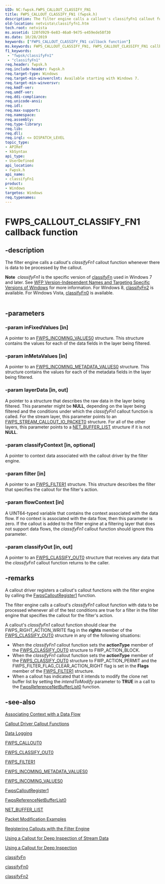 ```yaml
---
UID: NC:fwpsk.FWPS_CALLOUT_CLASSIFY_FN1
title: FWPS_CALLOUT_CLASSIFY_FN1 (fwpsk.h)
description: The filter engine calls a callout's classifyFn1 callout function whenever there is data to be processed by the callout.Note  classifyFn1 is the specific version of classifyFn used in Windows 7 and later.
old-location: netvista\classifyfn1.htm
tech.root: netvista
ms.assetid: 128fd929-6e83-46a0-9475-e459ede58f30
ms.date: 10/28/2019
keywords: ["FWPS_CALLOUT_CLASSIFY_FN1 callback function"]
ms.keywords: FWPS_CALLOUT_CLASSIFY_FN1, FWPS_CALLOUT_CLASSIFY_FN1 callback, classifyFn1, classifyFn1 callback function [Network Drivers Starting with Windows Vista], fwpsk/classifyFn1, netvista.classifyfn1, wfp_ref_2_funct_4_callout_db29c2d0-9b7c-4737-b66f-472c78fff234.xml
f1_keywords:
 - "fwpsk/classifyFn1"
 - "classifyFn1"
req.header: fwpsk.h
req.include-header: Fwpsk.h
req.target-type: Windows
req.target-min-winverclnt: Available starting with Windows 7.
req.target-min-winversvr: 
req.kmdf-ver: 
req.umdf-ver: 
req.ddi-compliance: 
req.unicode-ansi: 
req.idl: 
req.max-support: 
req.namespace: 
req.assembly: 
req.type-library: 
req.lib: 
req.dll: 
req.irql: <= DISPATCH_LEVEL
topic_type:
- APIRef
- kbSyntax
api_type:
- UserDefined
api_location:
- Fwpsk.h
api_name:
- classifyFn1
product:
- Windows
targetos: Windows
req.typenames: 
---
```


# FWPS_CALLOUT_CLASSIFY_FN1 callback function


## -description


The filter engine calls a callout's 
  <i>classifyFn1</i> callout function whenever there is data to be processed by the callout.
<div class="alert"><b>Note</b>  <i>classifyFn1</i> is the specific version of <a href="https://docs.microsoft.com/windows-hardware/drivers/ddi/_netvista/">classifyFn</a> used in Windows 7 and later. See <a href="https://docs.microsoft.com/windows/desktop/FWP/wfp-version-independent-names-and-targeting-specific-versions-of-windows">WFP Version-Independent Names and Targeting Specific Versions of Windows</a> for more information. For Windows 8, <a href="https://docs.microsoft.com/windows-hardware/drivers/ddi/fwpsk/nc-fwpsk-fwps_callout_classify_fn2">classifyFn2</a> is available. For Windows Vista, <a href="https://docs.microsoft.com/windows-hardware/drivers/ddi/fwpsk/nc-fwpsk-fwps_callout_classify_fn0">classifyFn0</a> is available.</div><div> </div>

## -parameters




### -param inFixedValues [in]

A pointer to an 
     <a href="https://docs.microsoft.com/windows/desktop/api/fwpstypes/ns-fwpstypes-fwps_incoming_values0_">FWPS_INCOMING_VALUES0</a> structure. This
     structure contains the values for each of the data fields in the layer being filtered.


### -param inMetaValues [in]

A pointer to an 
     <a href="https://docs.microsoft.com/windows-hardware/drivers/ddi/fwpsk/ns-fwpsk-fwps_incoming_metadata_values0_">
     FWPS_INCOMING_METADATA_VALUES0</a> structure. This structure contains the values for each of the
     metadata fields in the layer being filtered.


### -param layerData [in, out]

A pointer to a structure that describes the raw data in the layer being filtered. This parameter
     might be <b>NULL</b>, depending on the layer being filtered and the conditions under which the 
     <i>classifyFn1</i> callout function is called. For the stream layer, this parameter points to an 
     <a href="https://docs.microsoft.com/windows-hardware/drivers/ddi/fwpsk/ns-fwpsk-fwps_stream_callout_io_packet0_">
     FWPS_STREAM_CALLOUT_IO_PACKET0</a> structure. For all of the other layers, this parameter points to a 
     <a href="https://docs.microsoft.com/windows-hardware/drivers/ddi/ndis/ns-ndis-_net_buffer_list">NET_BUFFER_LIST</a> structure if it is not
     <b>NULL</b>.


### -param classifyContext [in, optional]

A pointer to context data associated with the callout driver by the filter engine.


### -param filter [in]

A pointer to an 
     <a href="https://docs.microsoft.com/windows/desktop/api/fwpstypes/ns-fwpstypes-fwps_filter1_">FWPS_FILTER1</a> structure. This structure
     describes the filter that specifies the callout for the filter's action.


### -param flowContext [in]

A UINT64-typed variable that contains the context associated with the data flow. If no context is
     associated with the data flow, then this parameter is zero. If the callout is added to the filter engine
     at a filtering layer that does not support data flows, the 
     <i>classifyFn1</i> callout function should ignore this parameter.


### -param classifyOut [in, out]

A pointer to an 
     <a href="https://docs.microsoft.com/windows/desktop/api/fwpstypes/ns-fwpstypes-fwps_classify_out0_">FWPS_CLASSIFY_OUT0</a> structure that
     receives any data that the 
     <i>classifyFn1</i> callout function returns to the caller.


## -remarks



A callout driver registers a callout's callout functions with the filter engine by calling the 
    <a href="https://docs.microsoft.com/windows-hardware/drivers/ddi/fwpsk/nf-fwpsk-fwpscalloutregister1">FwpsCalloutRegister1</a> function.

The filter engine calls a callout's 
    <i>classifyFn1</i> callout function with data to be processed whenever all of the test conditions are true
    for a filter in the filter engine that specifies the callout for the filter's action.

A callout's 
    <i>classifyFn1</i> callout function should clear the FWPS_RIGHT_ACTION_WRITE flag in the 
    <b>rights</b> member of the 
    <a href="https://docs.microsoft.com/windows/desktop/api/fwpstypes/ns-fwpstypes-fwps_classify_out0_">FWPS_CLASSIFY_OUT0</a> structure in any of
    the following situations:

<ul>
<li>
When the 
      <i>classifyFn1</i> callout function sets the 
      <b>actionType</b> member of the 
      <a href="https://docs.microsoft.com/windows/desktop/api/fwpstypes/ns-fwpstypes-fwps_classify_out0_">FWPS_CLASSIFY_OUT0</a> structure to
      FWP_ACTION_BLOCK.

</li>
<li>
When the 
      <i>classifyFn1</i> callout function sets the 
      <b>actionType</b> member of the 
      <a href="https://docs.microsoft.com/windows/desktop/api/fwpstypes/ns-fwpstypes-fwps_classify_out0_">FWPS_CLASSIFY_OUT0</a> structure to
      FWP_ACTION_PERMIT and the FWPS_FILTER_FLAG_CLEAR_ACTION_RIGHT flag is set in the 
      <b>Flags</b> member of the 
      <a href="https://docs.microsoft.com/windows/desktop/api/fwpstypes/ns-fwpstypes-fwps_filter1_">FWPS_FILTER1</a> structure.

</li>
<li>
When a callout has indicated that it intends to modify the clone net buffer list by setting the 
      <i>intendToModify</i> parameter to <b>TRUE</b> in a call to the 
      <a href="https://docs.microsoft.com/windows-hardware/drivers/ddi/fwpsk/nf-fwpsk-fwpsreferencenetbufferlist0">
      FwpsReferenceNetBufferList0</a> function.

</li>
</ul>



## -see-also




<a href="https://docs.microsoft.com/windows-hardware/drivers/network/associating-context-with-a-data-flow">Associating Context with a Data Flow</a>



<a href="https://docs.microsoft.com/windows-hardware/drivers/ddi/_netvista/">Callout Driver Callout Functions</a>



<a href="https://docs.microsoft.com/windows-hardware/drivers/network/data-logging">Data Logging</a>



<a href="https://docs.microsoft.com/windows-hardware/drivers/ddi/fwpsk/ns-fwpsk-fwps_callout0_">FWPS_CALLOUT0</a>



<a href="https://docs.microsoft.com/windows/desktop/api/fwpstypes/ns-fwpstypes-fwps_classify_out0_">FWPS_CLASSIFY_OUT0</a>



<a href="https://docs.microsoft.com/windows/desktop/api/fwpstypes/ns-fwpstypes-fwps_filter1_">FWPS_FILTER1</a>



<a href="https://docs.microsoft.com/windows-hardware/drivers/ddi/fwpsk/ns-fwpsk-fwps_incoming_metadata_values0_">
   FWPS_INCOMING_METADATA_VALUES0</a>



<a href="https://docs.microsoft.com/windows/desktop/api/fwpstypes/ns-fwpstypes-fwps_incoming_values0_">FWPS_INCOMING_VALUES0</a>



<a href="https://docs.microsoft.com/windows-hardware/drivers/ddi/fwpsk/nf-fwpsk-fwpscalloutregister1">FwpsCalloutRegister1</a>



<a href="https://docs.microsoft.com/windows-hardware/drivers/ddi/fwpsk/nf-fwpsk-fwpsreferencenetbufferlist0">FwpsReferenceNetBufferList0</a>



<a href="https://docs.microsoft.com/windows-hardware/drivers/ddi/ndis/ns-ndis-_net_buffer_list">NET_BUFFER_LIST</a>



<a href="https://docs.microsoft.com/windows-hardware/drivers/network/packet-modification-examples">Packet Modification Examples</a>



<a href="https://docs.microsoft.com/windows-hardware/drivers/network/registering-callouts-with-the-filter-engine">Registering Callouts with the Filter Engine</a>



<a href="https://docs.microsoft.com/windows-hardware/drivers/network/using-a-callout-for-deep-inspection-of-stream-data">Using a Callout
    for Deep Inspection of Stream Data</a>



<a href="https://docs.microsoft.com/windows-hardware/drivers/network/using-a-callout-for-deep-inspection">Using a Callout for Deep Inspection</a>



<a href="https://docs.microsoft.com/windows-hardware/drivers/ddi/_netvista/">classifyFn</a>



<a href="https://docs.microsoft.com/windows-hardware/drivers/ddi/fwpsk/nc-fwpsk-fwps_callout_classify_fn0">classifyFn0</a>



<a href="https://docs.microsoft.com/windows-hardware/drivers/ddi/fwpsk/nc-fwpsk-fwps_callout_classify_fn2">classifyFn2</a>
 

 

